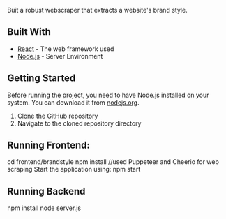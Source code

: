 Buit a robust webscraper that extracts a website's brand style.

## Built With
* [React](https://reactjs.org/) - The web framework used
* [Node.js](https://nodejs.org/) - Server Environment

## Getting Started

Before running the project, you need to have Node.js installed on your system. You can download it from [nodejs.org](https://nodejs.org/).

1. Clone the GitHub repository
2. Navigate to the cloned repository directory

## Running Frontend:
cd frontend/brandstyle
npm install  //used Puppeteer and Cheerio for web scraping
Start the application using: npm start

## Running Backend
npm install
node server.js





